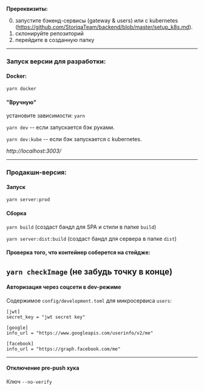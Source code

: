 **Пререквизиты:**

0. запустите бэкенд-сервисы (gateway & users) или с kubernetes (https://github.com/StoriqaTeam/backend/blob/master/setup_k8s.md).
1. склонируйте репозиторий
2. перейдите в созданную папку
---

### Запуск версии для разработки:
#### Docker:
`yarn docker`


#### "Вручную"
установите зависимости: `yarn`

`yarn dev` -- если запускается бэк руками.

`yarn dev:kube` -- если бэк запускается с kubernetes.

*http://localhost:3003/*

---
### Продакшн-версия:
#### Запуск
`yarn server:prod`

#### Сборка
`yarn build` (создаст бандл для SPA и стили в папке `build`)

`yarn server:dist:build` (создаст бандл для сервера в папке `dist`)

#### Проверка того, что контейнер соберется на стейдже:
`yarn checkImage` (не забудь точку в конце)
---

#### Авторизация через соцсети в dev-режиме
Содержимое `config/development.toml` для микросервиса `users`:
```
[jwt]
secret_key = "jwt secret key"

[google]
info_url = "https://www.googleapis.com/userinfo/v2/me"

[facebook]
info_url = "https://graph.facebook.com/me"
```

---

#### Отключение pre-push хука
Ключ `--no-verify`
